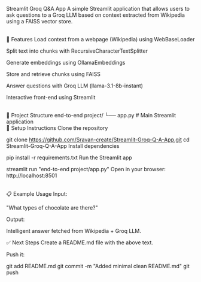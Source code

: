 Streamlit Groq Q&A App
A simple Streamlit application that allows users to ask questions to a Groq LLM based on context extracted from Wikipedia using a FAISS vector store.

<br>
🚀 Features
Load context from a webpage (Wikipedia) using WebBaseLoader

Split text into chunks with RecursiveCharacterTextSplitter

Generate embeddings using OllamaEmbeddings

Store and retrieve chunks using FAISS

Answer questions with Groq LLM (llama-3.1-8b-instant)

Interactive front-end using Streamlit

<br>
📂 Project Structure
end-to-end project/
└── app.py    # Main Streamlit application
<br>
🔧 Setup Instructions
Clone the repository

git clone https://github.com/Sravan-create/Streamlit-Groq-Q-A-App.git
cd Streamlit-Groq-Q-A-App
Install dependencies

pip install -r requirements.txt
Run the Streamlit app

streamlit run "end-to-end project/app.py"
Open in your browser:
http://localhost:8501

<br>
📋 Example Usage
Input:

"What types of chocolate are there?"

Output:

Intelligent answer fetched from Wikipedia + Groq LLM.

✅ Next Steps
Create a README.md file with the above text.

Push it:

git add README.md
git commit -m "Added minimal clean README.md"
git push
